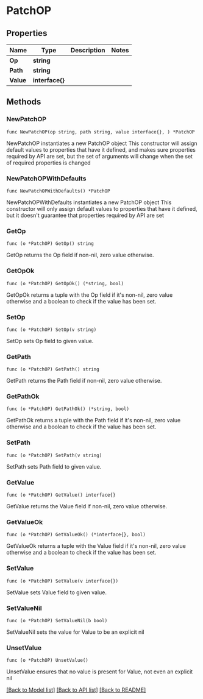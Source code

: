 # PatchOP

## Properties

Name | Type | Description | Notes
------------ | ------------- | ------------- | -------------
**Op** | **string** |  | 
**Path** | **string** |  | 
**Value** | **interface{}** |  | 

## Methods

### NewPatchOP

`func NewPatchOP(op string, path string, value interface{}, ) *PatchOP`

NewPatchOP instantiates a new PatchOP object
This constructor will assign default values to properties that have it defined,
and makes sure properties required by API are set, but the set of arguments
will change when the set of required properties is changed

### NewPatchOPWithDefaults

`func NewPatchOPWithDefaults() *PatchOP`

NewPatchOPWithDefaults instantiates a new PatchOP object
This constructor will only assign default values to properties that have it defined,
but it doesn't guarantee that properties required by API are set

### GetOp

`func (o *PatchOP) GetOp() string`

GetOp returns the Op field if non-nil, zero value otherwise.

### GetOpOk

`func (o *PatchOP) GetOpOk() (*string, bool)`

GetOpOk returns a tuple with the Op field if it's non-nil, zero value otherwise
and a boolean to check if the value has been set.

### SetOp

`func (o *PatchOP) SetOp(v string)`

SetOp sets Op field to given value.


### GetPath

`func (o *PatchOP) GetPath() string`

GetPath returns the Path field if non-nil, zero value otherwise.

### GetPathOk

`func (o *PatchOP) GetPathOk() (*string, bool)`

GetPathOk returns a tuple with the Path field if it's non-nil, zero value otherwise
and a boolean to check if the value has been set.

### SetPath

`func (o *PatchOP) SetPath(v string)`

SetPath sets Path field to given value.


### GetValue

`func (o *PatchOP) GetValue() interface{}`

GetValue returns the Value field if non-nil, zero value otherwise.

### GetValueOk

`func (o *PatchOP) GetValueOk() (*interface{}, bool)`

GetValueOk returns a tuple with the Value field if it's non-nil, zero value otherwise
and a boolean to check if the value has been set.

### SetValue

`func (o *PatchOP) SetValue(v interface{})`

SetValue sets Value field to given value.


### SetValueNil

`func (o *PatchOP) SetValueNil(b bool)`

 SetValueNil sets the value for Value to be an explicit nil

### UnsetValue
`func (o *PatchOP) UnsetValue()`

UnsetValue ensures that no value is present for Value, not even an explicit nil

[[Back to Model list]](../README.md#documentation-for-models) [[Back to API list]](../README.md#documentation-for-api-endpoints) [[Back to README]](../README.md)


